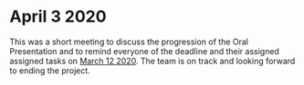 # April 3 2020

This was a short meeting to discuss the progression of the Oral Presentation and to remind everyone of the deadline and their assigned assigned tasks on [March 12 2020](March-12-2020.md). The team is on track and looking forward to ending the project. 